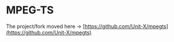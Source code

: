 # MPEG-TS

The project/fork moved here ->
[https://github.com/Unit-X/mpegts](https://github.com/Unit-X/mpegts)
